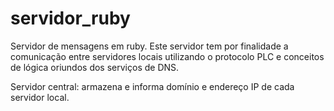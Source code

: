 # servidor_ruby
Servidor de mensagens em ruby.
Este servidor tem por finalidade a comunicação entre servidores locais utilizando o protocolo PLC e conceitos de lógica oriundos dos serviços de DNS.

Servidor central: armazena e informa domínio e endereço IP de cada servidor local.
